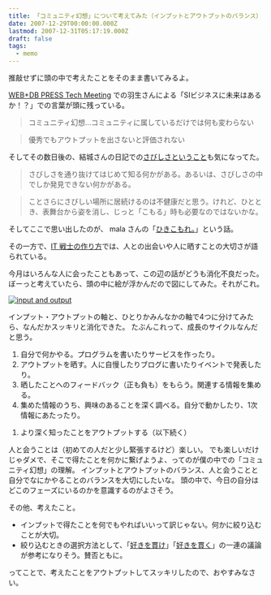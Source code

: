 ```yaml
---
title: 「コミュニティ幻想」について考えてみた（インプットとアウトプットのバランス）
date: 2007-12-29T00:00:00.000Z
lastmod: 2007-12-31T05:17:19.000Z
draft: false
tags:
  - memo
---
```


推敲せずに頭の中で考えたことをそのまま書いてみるよ。

[WEB+DB PRESS Tech Meeting](/posts/20071220/p01) での羽生さんによる「SIビジネスに未来はあるか！？」での言葉が頭に残っている。

> コミュニティ幻想…コミュニティに属しているだけでは何も変わらない

> 優秀でもアウトプットを出さないと評価されない

そしてその数日後の、結城さんの日記での[さびしさということ](http://www.hyuki.com/d/200712.html#i20071223214223)も気になってた。

> さびしさを通り抜けてはじめて知る何かがある。あるいは、さびしさの中でしか発見できない何かがある。

> ことさらにさびしい場所に居続けるのは不健康だと思う。けれど、ひととき、表舞台から姿を消し、じっと「こもる」時も必要なのではないかな。

そしてここで思い出したのが、 mala さんの「[ひきこもれ。](http://blog.bulkneets.net/mt/archives/27)」という話。

その一方で、[IT 戦士の作り方](http://amachang.art-code.org/cy/)では、人との出会いや人に晒すことの大切さが語られている。

今月はいろんな人に会ったこともあって、この辺の話がどうも消化不良だった。 ぼーっと考えていたら、頭の中に絵が浮かんだので図にしてみた。それがこれ。

[![input and output](https://farm3.staticflickr.com/2194/2145817609_6a0b4939ac.jpg "input and output")](http://www.flickr.com/photos/machu/2145817609/)

インプット・アウトプットの軸と、ひとりかみんなかの軸で4つに分けてみたら、なんだかスッキリと消化できた。 たぶんこれって、成長のサイクルなんだと思う。

1. 自分で何かやる。プログラムを書いたりサービスを作ったり。
2. アウトプットを晒す。人に自慢したりブログに書いたりイベントで発表したり。
3. 晒したことへのフィードバック（正も負も）をもらう。関連する情報を集める。
4. 集めた情報のうち、興味のあることを深く調べる。自分で動かしたり、1次情報にあたったり。

1) より深く知ったことをアウトプットする（以下続く）

人と会うことは（初めての人だと少し緊張するけど）楽しい。 でも楽しいだけじゃダメで、そこで得たことを何かに繋げようよ、ってのが僕の中での「コミュニティ幻想」の理解。 インプットとアウトプットのバランス、人と会うことと自分でなにかやることのバランスを大切にしたいな。 頭の中で、今日の自分はどこのフェーズにいるのかを意識するのがよさそう。

その他、考えたこと。

- インプットで得たことを何でもやればいいって訳じゃない。何かに絞り込むことが大切。
- 絞り込むときの選択方法として、「[好きを貫け](http://www.google.com/search?num=50&hl=ja&q=%E5%A5%BD%E3%81%8D%E3%82%92%E8%B2%AB%E3%81%91&lr=lang_ja)」「[好きを貫く](http://www.google.com/search?hl=ja&lr=lang_ja&ie=UTF-8&oe=UTF-8&q=%E5%A5%BD%E3%81%8D%E3%82%92%E8%B2%AB%E3%81%8F&num=50)」の一連の議論が参考になりそう。賛否ともに。

ってことで、考えたことをアウトプットしてスッキリしたので、おやすみなさい。
